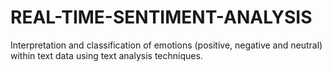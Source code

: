 # REAL-TIME-SENTIMENT-ANALYSIS
Interpretation and classification of emotions (positive, negative and neutral) within text data using text analysis techniques.
